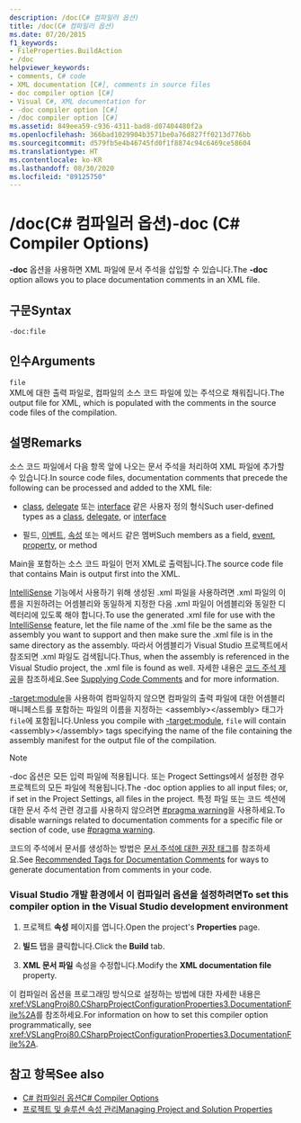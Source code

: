 ```yaml
---
description: /doc(C# 컴파일러 옵션)
title: /doc(C# 컴파일러 옵션)
ms.date: 07/20/2015
f1_keywords:
- FileProperties.BuildAction
- /doc
helpviewer_keywords:
- comments, C# code
- XML documentation [C#], comments in source files
- doc compiler option [C#]
- Visual C#, XML documentation for
- -doc compiler option [C#]
- /doc compiler option [C#]
ms.assetid: 849eea59-c936-4311-bad8-d07404480f2a
ms.openlocfilehash: 366bad1029904b3571be0a76d827ff0213d776bb
ms.sourcegitcommit: d579fb5e4b46745fd0f1f8874c94c6469ce58604
ms.translationtype: HT
ms.contentlocale: ko-KR
ms.lasthandoff: 08/30/2020
ms.locfileid: "89125750"
---
```

# <a name="-doc-c-compiler-options"></a><span data-ttu-id="8d1a6-103">/doc(C# 컴파일러 옵션)</span><span class="sxs-lookup"><span data-stu-id="8d1a6-103">-doc (C# Compiler Options)</span></span>
<span data-ttu-id="8d1a6-104">**-doc** 옵션을 사용하면 XML 파일에 문서 주석을 삽입할 수 있습니다.</span><span class="sxs-lookup"><span data-stu-id="8d1a6-104">The **-doc** option allows you to place documentation comments in an XML file.</span></span>  
  
## <a name="syntax"></a><span data-ttu-id="8d1a6-105">구문</span><span class="sxs-lookup"><span data-stu-id="8d1a6-105">Syntax</span></span>  
  
```console  
-doc:file  
```  
  
## <a name="arguments"></a><span data-ttu-id="8d1a6-106">인수</span><span class="sxs-lookup"><span data-stu-id="8d1a6-106">Arguments</span></span>  
 `file`  
 <span data-ttu-id="8d1a6-107">XML에 대한 출력 파일로, 컴파일의 소스 코드 파일에 있는 주석으로 채워집니다.</span><span class="sxs-lookup"><span data-stu-id="8d1a6-107">The output file for XML, which is populated with the comments in the source code files of the compilation.</span></span>  
  
## <a name="remarks"></a><span data-ttu-id="8d1a6-108">설명</span><span class="sxs-lookup"><span data-stu-id="8d1a6-108">Remarks</span></span>  
 <span data-ttu-id="8d1a6-109">소스 코드 파일에서 다음 항목 앞에 나오는 문서 주석을 처리하여 XML 파일에 추가할 수 있습니다.</span><span class="sxs-lookup"><span data-stu-id="8d1a6-109">In source code files, documentation comments that precede the following can be processed and added to the XML file:</span></span>  
  
- <span data-ttu-id="8d1a6-110">[class](../keywords/class.md), [delegate](../builtin-types/reference-types.md#the-delegate-type) 또는 [interface](../keywords/interface.md) 같은 사용자 정의 형식</span><span class="sxs-lookup"><span data-stu-id="8d1a6-110">Such user-defined types as a [class](../keywords/class.md), [delegate](../builtin-types/reference-types.md#the-delegate-type), or [interface](../keywords/interface.md)</span></span>  
  
- <span data-ttu-id="8d1a6-111">필드, [이벤트](../keywords/event.md), [속성](../../programming-guide/classes-and-structs/using-properties.md) 또는 메서드 같은 멤버</span><span class="sxs-lookup"><span data-stu-id="8d1a6-111">Such members as a field, [event](../keywords/event.md), [property](../../programming-guide/classes-and-structs/using-properties.md), or method</span></span>  
  
 <span data-ttu-id="8d1a6-112">Main을 포함하는 소스 코드 파일이 먼저 XML로 출력됩니다.</span><span class="sxs-lookup"><span data-stu-id="8d1a6-112">The source code file that contains Main is output first into the XML.</span></span>  
  
 <span data-ttu-id="8d1a6-113">[IntelliSense](/visualstudio/ide/using-intellisense) 기능에서 사용하기 위해 생성된 .xml 파일을 사용하려면 .xml 파일의 이름을 지원하려는 어셈블리와 동일하게 지정한 다음 .xml 파일이 어셈블리와 동일한 디렉터리에 있도록 해야 합니다.</span><span class="sxs-lookup"><span data-stu-id="8d1a6-113">To use the generated .xml file for use with the [IntelliSense](/visualstudio/ide/using-intellisense) feature, let the file name of the .xml file be the same as the assembly you want to support and then make sure the .xml file is in the same directory as the assembly.</span></span> <span data-ttu-id="8d1a6-114">따라서 어셈블리가 Visual Studio 프로젝트에서 참조되면 .xml 파일도 검색됩니다.</span><span class="sxs-lookup"><span data-stu-id="8d1a6-114">Thus, when the assembly is referenced in the Visual Studio project, the .xml file is found as well.</span></span> <span data-ttu-id="8d1a6-115">자세한 내용은 [코드 주석 제공](/visualstudio/ide/reference/generate-xml-documentation-comments)을 참조하세요.</span><span class="sxs-lookup"><span data-stu-id="8d1a6-115">See [Supplying Code Comments](/visualstudio/ide/reference/generate-xml-documentation-comments) and for more information.</span></span>  
  
 <span data-ttu-id="8d1a6-116">[-target:module](./target-module-compiler-option.md)을 사용하여 컴파일하지 않으면 컴파일의 출력 파일에 대한 어셈블리 매니페스트를 포함하는 파일의 이름을 지정하는 \<assembly>\</assembly> 태그가 `file`에 포함됩니다.</span><span class="sxs-lookup"><span data-stu-id="8d1a6-116">Unless you compile with [-target:module](./target-module-compiler-option.md), `file` will contain \<assembly>\</assembly> tags specifying the name of the file containing the assembly manifest for the output file of the compilation.</span></span>  
  
> [!NOTE]
> <span data-ttu-id="8d1a6-117">-doc 옵션은 모든 입력 파일에 적용됩니다. 또는 Progect Settings에서 설정한 경우 프로젝트의 모든 파일에 적용됩니다.</span><span class="sxs-lookup"><span data-stu-id="8d1a6-117">The -doc option applies to all input files; or, if set in the Project Settings, all files in the project.</span></span> <span data-ttu-id="8d1a6-118">특정 파일 또는 코드 섹션에 대한 문서 주석 관련 경고를 사용하지 않으려면 [#pragma warning](../preprocessor-directives/preprocessor-pragma-warning.md)을 사용하세요.</span><span class="sxs-lookup"><span data-stu-id="8d1a6-118">To disable warnings related to documentation comments for a specific file or section of code, use [#pragma warning](../preprocessor-directives/preprocessor-pragma-warning.md).</span></span>  
  
 <span data-ttu-id="8d1a6-119">코드의 주석에서 문서를 생성하는 방법은 [문서 주석에 대한 권장 태그](../../programming-guide/xmldoc/recommended-tags-for-documentation-comments.md)를 참조하세요.</span><span class="sxs-lookup"><span data-stu-id="8d1a6-119">See [Recommended Tags for Documentation Comments](../../programming-guide/xmldoc/recommended-tags-for-documentation-comments.md) for ways to generate documentation from comments in your code.</span></span>  
  
### <a name="to-set-this-compiler-option-in-the-visual-studio-development-environment"></a><span data-ttu-id="8d1a6-120">Visual Studio 개발 환경에서 이 컴파일러 옵션을 설정하려면</span><span class="sxs-lookup"><span data-stu-id="8d1a6-120">To set this compiler option in the Visual Studio development environment</span></span>  
  
1. <span data-ttu-id="8d1a6-121">프로젝트 **속성** 페이지를 엽니다.</span><span class="sxs-lookup"><span data-stu-id="8d1a6-121">Open the project's **Properties** page.</span></span>  
  
2. <span data-ttu-id="8d1a6-122">**빌드** 탭을 클릭합니다.</span><span class="sxs-lookup"><span data-stu-id="8d1a6-122">Click the **Build** tab.</span></span>  
  
3. <span data-ttu-id="8d1a6-123">**XML 문서 파일** 속성을 수정합니다.</span><span class="sxs-lookup"><span data-stu-id="8d1a6-123">Modify the **XML documentation file** property.</span></span>  
  
 <span data-ttu-id="8d1a6-124">이 컴파일러 옵션을 프로그래밍 방식으로 설정하는 방법에 대한 자세한 내용은 <xref:VSLangProj80.CSharpProjectConfigurationProperties3.DocumentationFile%2A>를 참조하세요.</span><span class="sxs-lookup"><span data-stu-id="8d1a6-124">For information on how to set this compiler option programmatically, see <xref:VSLangProj80.CSharpProjectConfigurationProperties3.DocumentationFile%2A>.</span></span>  
  
## <a name="see-also"></a><span data-ttu-id="8d1a6-125">참고 항목</span><span class="sxs-lookup"><span data-stu-id="8d1a6-125">See also</span></span>

- [<span data-ttu-id="8d1a6-126">C# 컴파일러 옵션</span><span class="sxs-lookup"><span data-stu-id="8d1a6-126">C# Compiler Options</span></span>](./index.md)
- [<span data-ttu-id="8d1a6-127">프로젝트 및 솔루션 속성 관리</span><span class="sxs-lookup"><span data-stu-id="8d1a6-127">Managing Project and Solution Properties</span></span>](/visualstudio/ide/managing-project-and-solution-properties)
